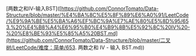 [两数之和Ⅳ-输入BST]([https://github.com/ConnorTomato/Data-Structure/blob/master/%E4%BA%8C%E5%8F%89%E6%A0%91/LeetCode/%E9%9A%BE%E5%BA%A6%EF%BC%9A%E7%AE%80%E5%8D%95/653.%20%E4%B8%A4%E6%95%B0%E4%B9%8B%E5%92%8C%20IV%20-%20%E8%BE%93%E5%85%A5%20BST.md](https://github.com/ConnorTomato/Data-Structure/blob/master/二叉树/LeetCode/难度：简单/653. 两数之和 IV - 输入 BST.md))
